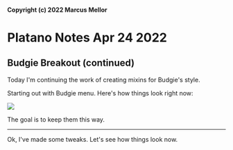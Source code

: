 #### Copyright (c) 2022 Marcus Mellor
# Platano Notes Apr 24 2022

## Budgie Breakout (continued)
Today I'm continuing the work of creating mixins for Budgie's style. 

Starting out with Budgie menu. Here's how things look right now:

<img src="https://i.imgur.com/IPrdvbn.png">

The goal is to keep them this way.

* * *

Ok, I've made some tweaks. Let's see how things look now.